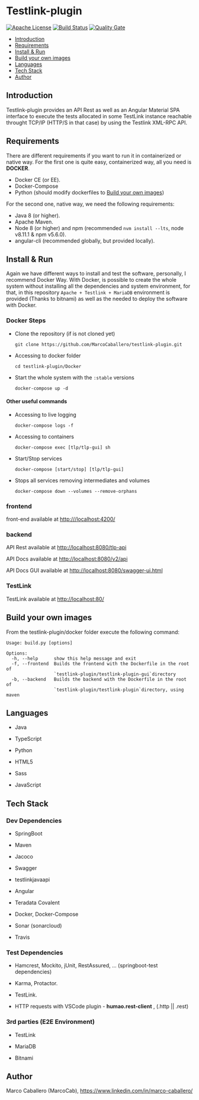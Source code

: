﻿# Testlink-plugin

[![Apache License](https://img.shields.io/hexpm/l/plug.svg)](http://www.apache.org/licenses/LICENSE-2.0)
[![Build Status](https://api.travis-ci.org/MarcoCaballero/testlink-plugin.svg?branch=master)](https://travis-ci.org/MarcoCaballero/testlink-plugin)
[![Quality Gate](https://sonarcloud.io/api/badges/gate?key=com.marco.tlp%3Atestlink-plugin-rest)](https://sonarcloud.io/dashboard/index/com.marco.tlp%3Atestlink-plugin-rest)

* [Introduction](https://github.com/MarcoCaballero/testlink-plugin#introduction)
* [Requirements](https://github.com/MarcoCaballero/testlink-plugin#requirements)
* [Install & Run](https://github.com/MarcoCaballero/testlink-plugin#install--run)
* [Build your own images](https://github.com/MarcoCaballero/testlink-plugin#build-your-own-images)
* [Languages](https://github.com/MarcoCaballero/testlink-plugin#languages)
* [Tech Stack](https://github.com/MarcoCaballero/testlink-plugin#tech-stack)
* [Author](https://github.com/MarcoCaballero/testlink-plugin#author)

## Introduction

Testlink-plugin provides an API Rest as well as an Angular Material SPA interface to execute the tests allocated in some TestLink instance reachable throught TCP/IP (HTTP/S in that case) by using the Testlink XML-RPC API.

## Requirements

There are different requirements if you want to run it in containerized or native way.
For the first one is quite easy, containerized way, all you need is **DOCKER**.

* Docker CE (or EE).
* Docker-Compose
* Python (should modify dockerfiles to [Build your own images](https://github.com/MarcoCaballero/testlink-plugin#build-your-own-images))

For the second one, native way, we need the following requirements:

* Java 8 (or higher).
* Apache Maven.
* Node 8 (or higher) and npm (recommended `nvm install --lts`, node v8.11.1 & npm v5.6.0).
* angular-cli (recommended globally, but provided locally).

## Install & Run

Again we have different ways to install and test the software, personally, I recommend Docker Way.
With Docker, is possible to create the whole system without installing all the dependencies and system environment, for that, in this repository `Apache + Testlink + MariaDB` environment is provided (Thanks to bitnami) as well as the needed to deploy the software with Docker.

### Docker Steps

* Clone the repository (if is not cloned yet)

    `git clone https://github.com/MarcoCaballero/testlink-plugin.git`

* Accessing to docker folder

    `cd testlink-plugin/Docker`

* Start the whole system with the `:stable` versions

    `docker-compose up -d`

#### Other useful commands

* Accessing to live logging

    `docker-compose logs -f`

* Accessing to containers

    `docker-compose exec [tlp/tlp-gui] sh`

* Start/Stop services

    `docker-compose [start/stop] [tlp/tlp-gui]`

* Stops all services removing intermediates and volumes

    `docker-compose down --volumes --remove-orphans`

### frontend

front-end available at <http:///localhost:4200/>

### backend

API Rest available at <http://localhost:8080/tlp-api>

API Docs available at <http://localhost:8080/v2/api>

API Docs GUI available at <http://localhost:8080/swagger-ui.html>

### TestLink

TestLink available at <http://localhost:80/>

## Build your own images

From the testlink-plugin/docker folder  execute the following command:

```text
Usage: build.py [options]

Options:
  -h, --help      show this help message and exit
  -f, --frontend  Builds the frontend with the Dockerfile in the root of
                  `testlink-plugin/testlink-plugin-gui`directory
  -b, --backend   Builds the backend with the Dockerfile in the root of
                  `testlink-plugin/testlink-plugin`directory, using maven
```

## Languages

* Java

* TypeScript

* Python

* HTML5

* Sass

* JavaScript

## Tech Stack

### Dev Dependencies

* SpringBoot

* Maven

* Jacoco

* Swagger

* testlinkjavaapi

* Angular

* Teradata Covalent

* Docker, Docker-Compose

* Sonar (sonarcloud)

* Travis

### Test Dependencies

* Hamcrest, Mockito, jUnit, RestAssured, ... (springboot-test dependencies)

* Karma, Protactor.

* TestLink.

* HTTP requests with VSCode plugin - **humao.rest-client** , (.http || .rest)

### 3rd parties (E2E Environment)

* TestLink

* MariaDB

* Bitnami

## Author

Marco Caballero (MarcoCab), <https://www.linkedin.com/in/marco-caballero/>